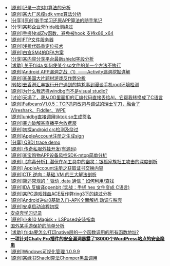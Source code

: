 + [[原创]记录一次对tt算法的分析](https://bbs.kanxue.com/thread-285955.htm)
+ [[原创]某大厂风控sdk vmp算法分析](https://bbs.kanxue.com/thread-285954.htm)
+ [[分享][原创]新手学习还原APP算法的随手笔记](https://bbs.kanxue.com/thread-285953.htm)
+ [[分享]某邦企业壳frida检测绕过](https://bbs.kanxue.com/thread-285932.htm)
+ [[原创]手搓Nt*或Zw*函数，避免被hook 支持x86_x64](https://bbs.kanxue.com/thread-284264.htm)
+ [[原创]FTP文件服务器](https://bbs.kanxue.com/thread-284621.htm)
+ [[原创]浅析代码重定位技术](https://bbs.kanxue.com/thread-285117.htm)
+ [[原创]白盒SM4的DFA方案](https://bbs.kanxue.com/thread-285292.htm)
+ [[分享]某内容分享平台最新shield字段分析](https://bbs.kanxue.com/thread-285929.htm)
+ [[求助] 关于frida 如何使某个so文件的某一个方法不执行](https://bbs.kanxue.com/thread-285952.htm)
+ [[原创]Android APP漏洞之战（1）——Activity漏洞挖掘详解](https://bbs.kanxue.com/thread-269211.htm)
+ [[原创]某美国大片题材游戏反作弊分析](https://bbs.kanxue.com/thread-285956.htm)
+ [[转帖]去香港汇丰银行开户遇到的尴尬事到漫谈手机root环境检测](https://bbs.kanxue.com/thread-285754.htm)
+ [[原创]为什么我选择windbg而不是visual studio?](https://bbs.kanxue.com/thread-285803.htm)
+ [[讨论]天塌了，我从OD里面扣的汇编代码直接丢给AI，它帮我转换成了C语言](https://bbs.kanxue.com/thread-285927.htm)
+ [[原创]FatbeansV1.0.5：TCP抓包改包与调试的瑞士军刀，融合了Wireshark、Fiddler、WPE](https://bbs.kanxue.com/thread-284571.htm)
+ [[原创]unidbg直接调用tiktok so生成签名](https://bbs.kanxue.com/thread-285623.htm)
+ [[原创]暴力破解某直播平台收费房](https://bbs.kanxue.com/thread-261191.htm)
+ [[原创]初探android crc检测及绕过](https://bbs.kanxue.com/thread-285790.htm)
+ [[原创]AppleAccount注册之生成sign](https://bbs.kanxue.com/thread-285959.htm)
+ [[分享] QBDI trace demo](https://bbs.kanxue.com/thread-285857.htm)
+ [[原创] 传奇私服外挂开发(有源码)](https://bbs.kanxue.com/thread-285681.htm)
+ [[原创]某宝购物APP设备风控SDK-mtop简单分析](https://bbs.kanxue.com/thread-284241.htm)
+ [[原创]【病毒分析】潜伏在AI工具中的幽灵：银狐家族社工攻击的深度剖析](https://bbs.kanxue.com/thread-285957.htm)
+ [[原创] AppleAccount注册之获取证书交换内容](https://bbs.kanxue.com/thread-285944.htm)
+ [[原创]CTF 逆向：基础 VM 的三大解法剖析](https://bbs.kanxue.com/thread-285831.htm)
+ [[原创]简述常规的 " 驱动 .data 通信 " 如何利用/查找](https://bbs.kanxue.com/thread-285348.htm)
+ [[原创]IDA 反编译openblt (实战：手搓 hex 文件变成 C语言)](https://bbs.kanxue.com/thread-285731.htm)
+ [[原创]某PC游戏残血ACE反作弊ring3下的绕过分析](https://bbs.kanxue.com/thread-284667.htm)
+ [[原创]Android逆向0基础入门-APK全面解析,动调与脱壳](https://bbs.kanxue.com/thread-285906.htm)
+ [[原创]安卓启动流程初探](https://bbs.kanxue.com/thread-285949.htm)
+ [安卓壳学习记录](https://bbs.kanxue.com/thread-285870.htm)
+ [[原创]小米10 Magisk + LSPosed安装指南](https://bbs.kanxue.com/thread-285114.htm)
+ [国外某手游保护的简单分析](https://bbs.kanxue.com/thread-277241.htm)
+ [[求助] frida要怎么打印native层的一个函数调用的所有函数地址?](https://bbs.kanxue.com/thread-270262.htm)
+ [**一项针对Chaty Pro插件的安全漏洞暴露了18000个WordPress站点的安全隐患**](https://bbs.kanxue.com/thread-285960.htm)
+ [[原创]Windows可视化管理 1.0.9.9](https://bbs.kanxue.com/thread-284075.htm)
+ [[原创]某绿书Shaeld算法Chomper黑盒调用](https://bbs.kanxue.com/thread-285705.htm)
